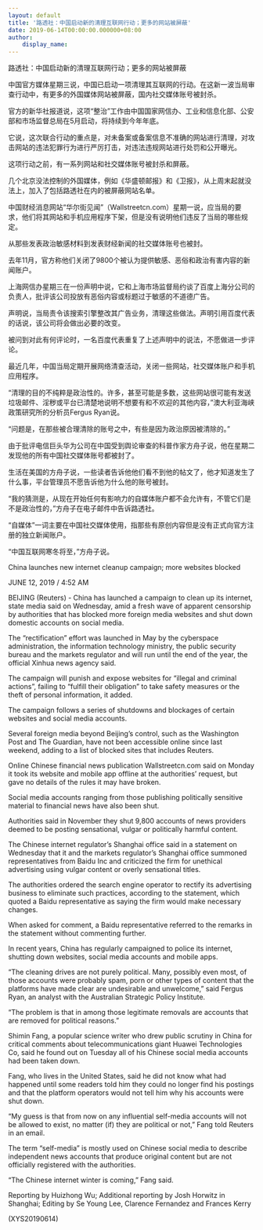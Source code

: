 ```yaml
---
layout: default
title: '路透社：中国启动新的清理互联网行动；更多的网站被屏蔽'
date: 2019-06-14T00:00:00.000000+08:00
author:
    display_name: 
---
```


路透社：中国启动新的清理互联网行动；更多的网站被屏蔽

中国官方媒体星期三说，中国已启动一项清理其互联网的行动。在这新一波当局审查行动中，有更多的外国媒体网站被屏蔽，国内社交媒体账号被封杀。

官方的新华社报道说，这项“整治”工作由中国国家网信办、工业和信息化部、公安部和市场监督总局在5月启动，将持续到今年年底。

它说，这次联合行动的重点是，对未备案或备案信息不准确的网站进行清理，对攻击网站的违法犯罪行为进行严厉打击，对违法违规网站进行处罚和公开曝光。

这项行动之前，有一系列网站和社交媒体账号被封杀和屏蔽。

几个北京没法控制的外国媒体，例如《华盛顿邮报》和《卫报》，从上周末起就没法上，加入了包括路透社在内的被屏蔽网站名单。

中国财经消息网站“华尔街见闻”（Wallstreetcn.com）星期一说，应当局的要求，他们将其网站和手机应用程序下架，但是没有说明他们违反了当局的哪些规定。

从那些发表政治敏感材料到发表财经新闻的社交媒体账号也被封。

去年11月，官方称他们关闭了9800个被认为提供敏感、恶俗和政治有害内容的新闻账户。

上海网信办星期三在一份声明中说，它和上海市场监督局约谈了百度上海分公司的负责人，批评该公司投放有恶俗内容或标题过于敏感的不道德广告。

声明说，当局责令该搜索引擎整改其广告业务，清理这些做法。声明引用百度代表的话说，该公司将会做出必要的改变。

被问到对此有何评论时，一名百度代表重复了上述声明中的说法，不愿做进一步评论。

最近几年，中国当局定期开展网络清查活动，关闭一些网站，社交媒体账户和手机应用程序。

“清理的目的不纯粹是政治性的。许多，甚至可能是多数，这些网站很可能有发送垃圾邮件、淫秽或平台已清楚地说明不想要有和不欢迎的其他内容，”澳大利亚海峡政策研究所的分析员Fergus Ryan说。

“问题是，在那些被合理清除的账号之中，有些是因为政治原因被清除的。”

由于批评电信巨头华为公司在中国受到舆论审查的科普作家方舟子说，他在星期二发现他的所有中国社交媒体账号都被封了。

生活在美国的方舟子说，一些读者告诉他他们看不到他的帖文了，他才知道发生了什么事，平台管理员不愿告诉他为什么他的账号被封。

“我的猜测是，从现在开始任何有影响力的自媒体账户都不会允许有，不管它们是不是政治性的，”方舟子在电子邮件中告诉路透社。

“自媒体”一词主要在中国社交媒体使用，指那些有原创内容但是没有正式向官方注册的独立新闻账户。

“中国互联网寒冬将至，”方舟子说。

China launches new internet cleanup campaign; more websites blocked

JUNE 12, 2019 / 4:52 AM

BEIJING (Reuters) - China has launched a campaign to clean up its internet, state media said on Wednesday, amid a fresh wave of apparent censorship by authorities that has blocked more foreign media websites and shut down domestic accounts on social media.

The “rectification” effort was launched in May by the cyberspace administration, the information technology ministry, the public security bureau and the markets regulator and will run until the end of the year, the official Xinhua news agency said.

The campaign will punish and expose websites for “illegal and criminal actions”, failing to “fulfill their obligation” to take safety measures or the theft of personal information, it added.

The campaign follows a series of shutdowns and blockages of certain websites and social media accounts.

Several foreign media beyond Beijing’s control, such as the Washington Post and The Guardian, have not been accessible online since last weekend, adding to a list of blocked sites that includes Reuters.

Online Chinese financial news publication Wallstreetcn.com said on Monday it took its website and mobile app offline at the authorities’ request, but gave no details of the rules it may have broken.

Social media accounts ranging from those publishing politically sensitive material to financial news have also been shut.

Authorities said in November they shut 9,800 accounts of news providers deemed to be posting sensational, vulgar or politically harmful content.

The Chinese internet regulator’s Shanghai office said in a statement on Wednesday that it and the markets regulator’s Shanghai office summoned representatives from Baidu Inc and criticized the firm for unethical advertising using vulgar content or overly sensational titles.

The authorities ordered the search engine operator to rectify its advertising business to eliminate such practices, according to the statement, which quoted a Baidu representative as saying the firm would make necessary changes.

When asked for comment, a Baidu representative referred to the remarks in the statement without commenting further.

In recent years, China has regularly campaigned to police its internet, shutting down websites, social media accounts and mobile apps.

“The cleaning drives are not purely political. Many, possibly even most, of those accounts were probably spam, porn or other types of content that the platforms have made clear are undesirable and unwelcome,” said Fergus Ryan, an analyst with the Australian Strategic Policy Institute.

“The problem is that in among those legitimate removals are accounts that are removed for political reasons.”

Shimin Fang, a popular science writer who drew public scrutiny in China for critical comments about telecommunications giant Huawei Technologies Co, said he found out on Tuesday all of his Chinese social media accounts had been taken down.

Fang, who lives in the United States, said he did not know what had happened until some readers told him they could no longer find his postings and that the platform operators would not tell him why his accounts were shut down.

“My guess is that from now on any influential self-media accounts will not be allowed to exist, no matter (if) they are political or not,” Fang told Reuters in an email.

The term “self-media” is mostly used on Chinese social media to describe independent news accounts that produce original content but are not officially registered with the authorities.

“The Chinese internet winter is coming,” Fang said.

Reporting by Huizhong Wu; Additional reporting by Josh Horwitz in Shanghai; Editing by Se Young Lee, Clarence Fernandez and Frances Kerry

(XYS20190614)

